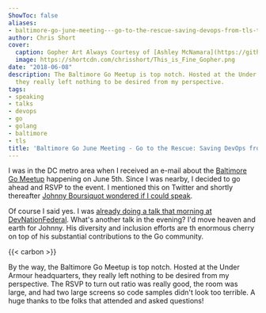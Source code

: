 ```yaml
---
ShowToc: false
aliases:
- baltimore-go-june-meeting---go-to-the-rescue-saving-devops-from-tls-turmoil
author: Chris Short
cover:
  caption: Gopher Art Always Courtesy of [Ashley McNamara](https://github.com/ashleymcnamara/gophers)
  image: https://shortcdn.com/chrisshort/This_is_Fine_Gopher.png
date: "2018-06-08"
description: The Baltimore Go Meetup is top notch. Hosted at the Under Armour headquarters,
  they really left nothing to be desired from my perspective.
tags:
- speaking
- talks
- devops
- go
- golang
- baltimore
- tls
title: 'Baltimore Go June Meeting - Go to the Rescue: Saving DevOps from TLS Turmoil'
---
```


I was in the DC metro area when I received an e-mail about the [Baltimore Go Meetup](https://www.meetup.com/BaltimoreGolang/) happening on June 5th. Since I was nearby, I decided to go ahead and RSVP to the event. I mentioned this on Twitter and shortly thereafter [Johnny Boursiquot wondered if I could speak](https://twitter.com/jboursiquot/status/1003733156871237633).


Of course I said yes. I was [already doing a talk that morning at DevNationFederal](/devnationfederal-2018-devops-is-not-war/). What's another talk in the evening? I'd move heaven and earth for Johnny. His diversity and inclusion efforts are th enormous cherry on top of his substantial contributions to the Go community.

{{< carbon >}}

By the way, the Baltimore Go Meetup is top notch. Hosted at the Under Armour headquarters, they really left nothing to be desired from my perspective. The RSVP to turn out ratio was really good, the room was large, and had two large screens so code samples didn't look too terrible. A huge thanks to tbe folks that attended and asked questions!
